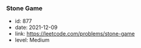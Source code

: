 ### Stone Game

* id: 877
* date: 2021-12-09
* link: https://leetcode.com/problems/stone-game
* level: Medium
